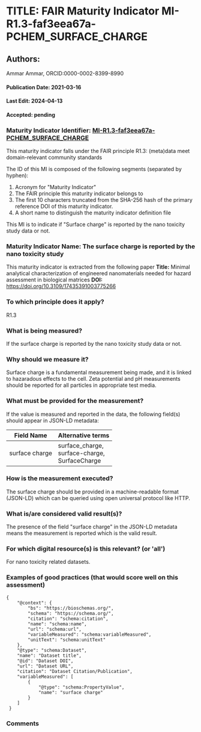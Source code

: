 # TITLE: FAIR Maturity Indicator MI-R1.3-faf3eea67a-PCHEM_SURFACE_CHARGE

## Authors: 
Ammar Ammar, ORCID:0000-0002-8399-8990

#### Publication Date: 2021-03-16
#### Last Edit: 2024-04-13
#### Accepted: pending

### Maturity Indicator Identifier: [MI-R1.3-faf3eea67a-PCHEM_SURFACE_CHARGE](https://w3id.org/nsdra/maturity-indicator/readme/MI-R1.3-faf3eea67a-PCHEM_SURFACE_CHARGE)

This maturity indicator falls under the FAIR principle R1.3:
(meta)data meet domain-relevant community standards

The ID of this MI is composed of the following segments (separated by hyphen):
1. Acronym for "Maturity Indicator"
1. The FAIR principle this maturity indicator belongs to
1. The first 10 characters truncated from the SHA-256 hash of the primary reference DOI of this maturity indicator.
1. A short name to distinguish the maturity indicator definition file

This MI is to indicate if "Surface charge" is reported by the nano toxicity study data or not.

### Maturity Indicator Name:  The surface charge is reported by the nano toxicity study

This maturity indicator is extracted from the following paper 
**Title:** Minimal analytical characterization of engineered nanomaterials needed for hazard assessment in biological matrices
**DOI:** https://doi.org/10.3109/17435391003775266

### To which principle does it apply?  
R1.3

### What is being measured?
If the surface charge is reported by the nano toxicity study data or not.

### Why should we measure it?
Surface charge is a fundamental measurement being made,
and it is linked to hazaradous effects to the cell. Zeta potential and pH measurements should be reported
for all particles in appropriate test media.

### What must be provided for the measurement?
If the value is measured and reported in the data, the following field(s) should appear in JSON-LD metadata: 

| Field Name         | Alternative terms                                    |
| ------------------ | ---------------------------------------------------- |
| surface charge     | surface_charge,<br>surface-charge,<br>SurfaceCharge  |

### How is the measurement executed?
The surface charge should be provided in a machine-readable format (JSON-LD) which can be queried using open universal protocol like HTTP.

### What is/are considered valid result(s)?
The presence of the field "surface charge" in the JSON-LD metadata means the measurement is reported which is the valid result.

### For which digital resource(s) is this relevant? (or 'all')
For nano toxicity related datasets.  

### Examples of good practices (that would score well on this assessment)
```{json}
{
 	"@context": {
 		"bs": "https://bioschemas.org/",
 		"schema": "https://schema.org/",
 		"citation": "schema:citation",
 		"name": "schema:name",
 		"url": "schema:url",
 		"variableMeasured": "schema:variableMeasured",
 		"unitText": "schema:unitText"
 	},
 	"@type": "schema:Dataset",
 	"name": "Dataset title",
 	"@id": "Dataset DOI",
 	"url": "Dataset URL",
 	"citation": "Dataset Citation/Publication",
 	"variableMeasured": [
 		{
 			"@type": "schema:PropertyValue",
 			"name": "surface charge"
 		}
 	]
 }
```

### Comments

